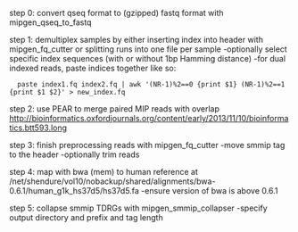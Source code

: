 step 0:
convert qseq format to (gzipped) fastq format with mipgen_qseq_to_fastq

step 1:
demultiplex samples by either inserting index into header with mipgen_fq_cutter or splitting runs into one file per sample
-optionally select specific index sequences (with or without 1bp Hamming distance)
-for dual indexed reads, paste indices together like so:

```
  paste index1.fq index2.fq | awk '(NR-1)%2==0 {print $1} (NR-1)%2==1 {print $1 $2}' > new_index.fq
```

step 2:
use PEAR to merge paired MIP reads with overlap
http://bioinformatics.oxfordjournals.org/content/early/2013/11/10/bioinformatics.btt593.long

step 3:
finish preprocessing reads with mipgen_fq_cutter
-move smmip tag to the header
-optionally trim reads

step 4:
map with bwa (mem) to human reference at /net/shendure/vol10/nobackup/shared/alignments/bwa-0.6.1/human_g1k_hs37d5/hs37d5.fa
-ensure version of bwa is above 0.6.1

step 5:
collapse smmip TDRGs with mipgen_smmip_collapser
-specify output directory and prefix and tag length

